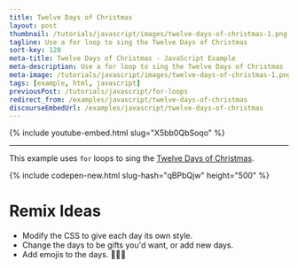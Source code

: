 ```yaml
---
title: Twelve Days of Christmas
layout: post
thumbnail: /tutorials/javascript/images/twelve-days-of-christmas-1.png
tagline: Use a for loop to sing the Twelve Days of Christmas
sort-key: 120
meta-title: Twelve Days of Christmas - JavaScript Example
meta-description: Use a for loop to sing the Twelve Days of Christmas
meta-image: /tutorials/javascript/images/twelve-days-of-christmas-1.png
tags: [example, html, javascript]
previousPost: /tutorials/javascript/for-loops
redirect_from: /examples/javascript/twelve-days-of-christmas
discourseEmbedUrl: /examples/javascript/twelve-days-of-christmas
---
```


{% include youtube-embed.html slug="X5bb0QbSoqo" %}

---

This example uses `for` loops to sing the [Twelve Days of Christmas](https://en.wikipedia.org/wiki/The_Twelve_Days_of_Christmas_(song)).

{% include codepen-new.html slug-hash="qBPbQjw" height="500" %}

# Remix Ideas

- Modify the CSS to give each day its own style.
- Change the days to be gifts you'd want, or add new days.
- Add emojis to the days. 🦢🦢🦢
